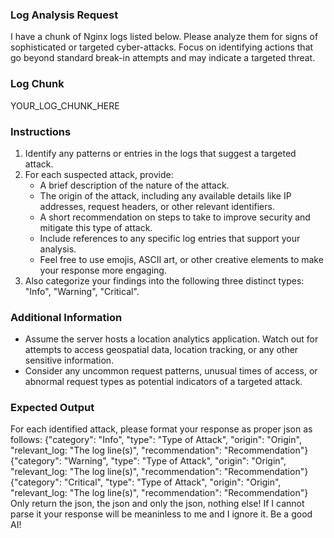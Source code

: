 ### Log Analysis Request
I have a chunk of Nginx logs listed below. Please analyze them for signs of sophisticated or targeted cyber-attacks. 
Focus on identifying actions that go beyond standard break-in attempts and may indicate a targeted threat. 

### Log Chunk
YOUR_LOG_CHUNK_HERE
### Instructions
1. Identify any patterns or entries in the logs that suggest a targeted attack.
2. For each suspected attack, provide:
   - A brief description of the nature of the attack.
   - The origin of the attack, including any available details like IP addresses, request headers, or other relevant identifiers.
   - A short recommendation on steps to take to improve security and mitigate this type of attack.
   - Include references to any specific log entries that support your analysis.
   - Feel free to use emojis, ASCII art, or other creative elements to make your response more engaging.
3. Also categorize your findings into the following three distinct types: "Info", "Warning", "Critical".

### Additional Information
- Assume the server hosts a location analytics application. Watch out for attempts to access geospatial data, location tracking, or any other sensitive information.
- Consider any uncommon request patterns, unusual times of access, or abnormal request types as potential indicators of a targeted attack.

### Expected Output
For each identified attack, please format your response as proper json as follows:
{"category": "Info", "type": "Type of Attack", "origin": "Origin", "relevant_log: "The log line(s)", "recommendation": "Recommendation"}
{"category": "Warning", "type": "Type of Attack", "origin": "Origin", "relevant_log: "The log line(s)", "recommendation": "Recommendation"}
{"category": "Critical", "type": "Type of Attack", "origin": "Origin", "relevant_log: "The log line(s)", "recommendation": "Recommendation"}
Only return the json, the json and only the json, nothing else! If I cannot parse it your response will be meaninless to me and I ignore it. Be a good AI!